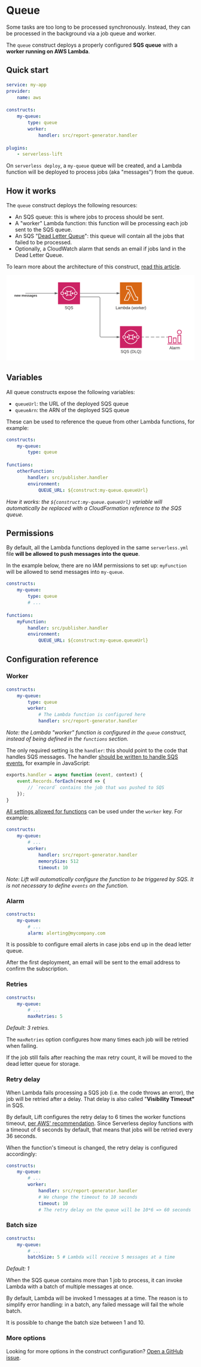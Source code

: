 # Queue

Some tasks are too long to be processed synchronously. Instead, they can be processed in the background via a job queue and worker.

The `queue` construct deploys a properly configured **SQS queue** with a **worker running on AWS Lambda**.

## Quick start

```yaml
service: my-app
provider:
    name: aws

constructs:
    my-queue:
        type: queue
        worker:
            handler: src/report-generator.handler

plugins:
    - serverless-lift
```

On `serverless deploy`, a `my-queue` queue will be created, and a Lambda function will be deployed to process jobs (aka "messages") from the queue.

## How it works

The `queue` construct deploys the following resources:

- An SQS queue: this is where jobs to process should be sent.
- A "worker" Lambda function: this function will be processing each job sent to the SQS queue.
- An SQS "[Dead Letter Queue](https://docs.aws.amazon.com/AWSSimpleQueueService/latest/SQSDeveloperGuide/sqs-dead-letter-queues.html)": this queue will contain all the jobs that failed to be processed.
- Optionally, a CloudWatch alarm that sends an email if jobs land in the Dead Letter Queue.

To learn more about the architecture of this construct, [read this article](https://medium.com/serverless-transformation/serverless-queues-and-workers-designing-lift-d870afdba867).

![](img/queue.png)

## Variables

All queue constructs expose the following variables:

- `queueUrl`: the URL of the deployed SQS queue
- `queueArn`: the ARN of the deployed SQS queue

These can be used to reference the queue from other Lambda functions, for example:

```yaml
constructs:
    my-queue:
        type: queue

functions:
    otherFunction:
        handler: src/publisher.handler
        environment:
            QUEUE_URL: ${construct:my-queue.queueUrl}
```

_How it works: the `${construct:my-queue.queueUrl}` variable will automatically be replaced with a CloudFormation reference to the SQS queue._

## Permissions

By default, all the Lambda functions deployed in the same `serverless.yml` file **will be allowed to push messages into the queue**.

In the example below, there are no IAM permissions to set up: `myFunction` will be allowed to send messages into `my-queue`.

```yaml
constructs:
    my-queue:
        type: queue
        # ...

functions:
    myFunction:
        handler: src/publisher.handler
        environment:
            QUEUE_URL: ${construct:my-queue.queueUrl}
```

## Configuration reference

### Worker

```yaml
constructs:
    my-queue:
        type: queue
        worker:
            # The Lambda function is configured here
            handler: src/report-generator.handler
```

_Note: the Lambda "worker" function is configured in the `queue` construct, instead of being defined in the `functions` section._

The only required setting is the `handler`: this should point to the code that handles SQS messages. The handler [should be written to handle SQS events](https://docs.aws.amazon.com/lambda/latest/dg/with-sqs.html), for example in JavaScript:

```js
exports.handler = async function (event, context) {
    event.Records.forEach(record => {
        // `record` contains the job that was pushed to SQS
    });
}
```

[All settings allowed for functions](https://www.serverless.com/framework/docs/providers/aws/guide/functions/) can be used under the `worker` key. For example:

```yaml
constructs:
    my-queue:
        # ...
        worker:
            handler: src/report-generator.handler
            memorySize: 512
            timeout: 10
```

_Note: Lift will automatically configure the function to be triggered by SQS. It is not necessary to define `events` on the function._

### Alarm

```yaml
constructs:
    my-queue:
        # ...
        alarm: alerting@mycompany.com
```

It is possible to configure email alerts in case jobs end up in the dead letter queue.

After the first deployment, an email will be sent to the email address to confirm the subscription.

### Retries

```yaml
constructs:
    my-queue:
        # ...
        maxRetries: 5
```

*Default: 3 retries.*

The `maxRetries` option configures how many times each job will be retried when failing.

If the job still fails after reaching the max retry count, it will be moved to the dead letter queue for storage.

### Retry delay

When Lambda fails processing a SQS job (i.e. the code throws an error), the job will be retried after a delay. That delay is also called "**Visibility Timeout"** in SQS.

By default, Lift configures the retry delay to 6 times the worker functions timeout, [per AWS' recommendation](https://docs.aws.amazon.com/lambda/latest/dg/with-sqs.html#events-sqs-queueconfig). Since Serverless deploy functions with a timeout of 6 seconds by default, that means that jobs will be retried every 36 seconds.

When the function's timeout is changed, the retry delay is configured accordingly:

```yaml
constructs:
    my-queue:
        # ...
        worker:
            handler: src/report-generator.handler
            # We change the timeout to 10 seconds
            timeout: 10
            # The retry delay on the queue will be 10*6 => 60 seconds
```

### Batch size

```yaml
constructs:
    my-queue:
        # ...
        batchSize: 5 # Lambda will receive 5 messages at a time
```

*Default: 1*

When the SQS queue contains more than 1 job to process, it can invoke Lambda with a batch of multiple messages at once.

By default, Lambda will be invoked 1 messages at a time. The reason is to simplify error handling: in a batch, any failed message will fail the whole batch.

It is possible to change the batch size between 1 and 10.

### More options

Looking for more options in the construct configuration? [Open a GitHub issue](https://github.com/getlift/lift/issues/new).
